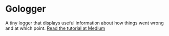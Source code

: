 # Gologger
A tiny logger that displays useful information about how things went wrong and at which point.
[Read the tutorial at Medium](https://medium.com/@ksrof/detailed-logging-with-golang-fa0074344f5c)
